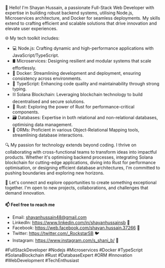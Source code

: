 👋 Hello! I'm Shayan Hussain, a passionate Full-Stack Web Developer with expertise in building robust backend systems, utilising Node.js, Microservices architecture, and Docker for seamless deployments. My skills extend to crafting efficient and scalable solutions that drive innovation and elevate user experiences.

🌐 My tech toolkit includes:

  - 💻 Node.js: Crafting dynamic and high-performance applications with JavaScript/TypeScript.
  - 🛢️ Microservices: Designing resilient and modular systems that scale effortlessly.
  - 🐳 Docker: Streamlining development and deployment, ensuring consistency across environments.
  - 📝 TypeScript: Enhancing code quality and maintainability through strong typing.
  - ⛓️ Solana Blockchain: Leveraging blockchain technology to build decentralised and secure solutions.
  - 🦀 Rust: Exploring the power of Rust for performance-critical components.
  - 🗃️ Databases: Expertise in both relational and non-relational databases, optimising data management.
  - 💼 ORMs: Proficient in various Object-Relational Mapping tools, streamlining database interactions.

🔍 My passion for technology extends beyond coding. I thrive on collaborating with cross-functional teams to transform ideas into impactful products. Whether it's optimising backend processes, integrating Solana blockchain for cutting-edge applications, diving into Rust for performance optimisation, or designing efficient database architectures, I'm committed to pushing boundaries and exploring new horizons.

🌱 Let's connect and explore opportunities to create something exceptional together. I'm open to new projects, collaborations, and challenges that demand innovation.

#### 📫 Feel free to reach me 
  - Email: shayanhussain48@gmail.com
  - LinkedIn: https://www.linkedin.com/in/shayanhussainsb 📎
  - Facebook: https://web.facebook.com/shayan.hussain.37266 🔵
  - Twitter: https://twitter.com/_RockstarSB 🐦
  - Instagram: https://www.instagram.com/s_shani_b/ 📸

#FullStackDeveloper #Nodejs #Microservices #Docker #TypeScript #SolanaBlockchain #Rust #DatabaseExpert #ORM #Innovation #WebDevelopment #TechEnthusiast

 
<!---
ShayanHussainSB/ShayanHussainSB is a ✨ special ✨ repository because its `README.md` (this file) appears on your GitHub profile.
You can click the Preview link to take a look at your changes.
--->
